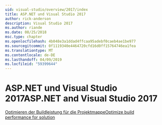 ```yaml
---
uid: visual-studio/overview/2017/index
title: ASP.NET und Visual Studio 2017
author: rick-anderson
description: Visual Studio 2017
ms.author: riande
ms.date: 08/25/2018
msc.type: chapter
ms.openlocfilehash: 4b048e3a1ddad4ffcaa95adebf0caeb4ae1be977
ms.sourcegitcommit: 0f1119340e4464720cfd16d0ff15764746ea1fea
ms.translationtype: MT
ms.contentlocale: de-DE
ms.lasthandoff: 04/09/2019
ms.locfileid: "59399644"
---
```

# <a name="aspnet-and-visual-studio-2017"></a><span data-ttu-id="2f160-103">ASP.NET und Visual Studio 2017</span><span class="sxs-lookup"><span data-stu-id="2f160-103">ASP.NET and Visual Studio 2017</span></span>


[<span data-ttu-id="2f160-104">Optimieren der Buildleistung für die Projektmappe</span><span class="sxs-lookup"><span data-stu-id="2f160-104">Optimize build performance for solution</span></span>](xref:visual-studio/overview/2017/optimize-build-perf)